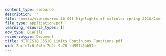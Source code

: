```yaml
---
content_type: resource
description: ''
file: /media/courses/res-18-005-highlights-of-calculus-spring-2010/2acfe7c6043b7b2f9c78cd99740bb57e_MITRES18_05S10_Limits_Continuous_Functions.pdf
file_type: application/pdf
learning_resource_types: []
ocw_type: OCWFile
resourcetype: Document
title: MITRES18_05S10_Limits_Continuous_Functions.pdf
uid: 2acfe7c6-043b-7b2f-9c78-cd99740bb57e
---
```

